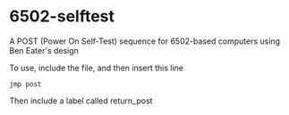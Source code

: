 # 6502-selftest

A POST (Power On Self-Test) sequence for 6502-based computers using Ben Eater's design

To use, include the file, and then insert this line
```assembly
jmp post
```

Then include a label called return_post
